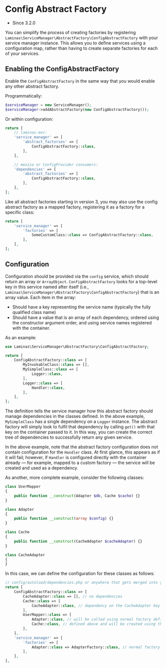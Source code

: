 # Config Abstract Factory

- Since 3.2.0

You can simplify the process of creating factories by registering
`Laminas\ServiceManager\AbstractFactory\ConfigAbstractFactory` with your service
manager instance. This allows you to define services using a configuration map,
rather than having to create separate factories for each of your services. 

## Enabling the ConfigAbstractFactory

Enable the `ConfigAbstractFactory` in the same way that you would enable 
any other abstract factory.

Programmatically:

```php
$serviceManager = new ServiceManager();
$serviceManager->addAbstractFactory(new ConfigAbstractFactory());
```

Or within configuration:

```php
return [
    // laminas-mvc:
    'service_manager' => [
        'abstract_factories' => [
            ConfigAbstractFactory::class,
        ],
    ],

    // mezzio or ConfigProvider consumers:
    'dependencies' => [
        'abstract_factories' => [
            ConfigAbstractFactory::class,
        ],
    ],
];
```

Like all abstract factories starting in version 3, you may also use the config
abstract factory as a mapped factory, registering it as a factory for a specific
class:

```php
return [
    'service_manager' => [
        'factories' => [
            SomeCustomClass::class => ConfigAbstractFactory::class,
        ],
    ],
];
```

## Configuration

Configuration should be provided via the `config` service, which should return
an array or `ArrayObject`. `ConfigAbstractFactory` looks for a top-level key in
this service named after itself (i.e., `Laminas\ServiceManager\AbstractFactory\ConfigAbstractFactory`)
that is an array value. Each item in the array:

- Should have a key representing the service name (typically the fully
  qualified class name)
- Should have a value that is an array of each dependency, ordered using the
  constructor argument order, and using service names registered with the
  container.

As an example:

```php
use Laminas\ServiceManager\AbstractFactory\ConfigAbstractFactory;

return [
    ConfigAbstractFactory::class => [
        MyInvokableClass::class => [],
        MySimpleClass::class => [
            Logger::class,          
        ],
        Logger::class => [
            Handler::class,
        ],
    ],
];
```

The definition tells the service manager how this abstract factory should manage
dependencies in the classes defined. In the above example, `MySimpleClass` has a
single dependency on a `Logger` instance. The abstract factory will simply look
to fulfil that dependency by calling `get()` with that key on the container
passed to it. In this way, you can create the correct tree of
dependencies to successfully return any given service.

In the above example, note that the abstract factory configuration does not
contain configuration for the `Handler` class. At first glance, this appears as
if it will fail; however, if `Handler` is configured directly with the container
already &mdash; for example, mapped to a custom factory &mdash; the service will
be created and used as a dependency.

As another, more complete example, consider the following classes:

```php
class UserMapper
{
    public function __construct(Adapter $db, Cache $cache) {}
}

class Adapter
{
    public function __construct(array $config) {}
}

class Cache
{
    public function __construct(CacheAdapter $cacheAdapter) {}
}

class CacheAdapter
{
}
```

In this case, we can define the configuration for these classes as follows:

```php
// config/autoload/dependencies.php or anywhere that gets merged into global config
return [
    ConfigAbstractFactory::class => [
        CacheAdapter::class => [], // no dependencies
        Cache::class => [
            CacheAdapter::class, // dependency on the CacheAdapter key defined above
        ],
        UserMapper::class => [
            Adapter::class, // will be called using normal factory defined below
            Cache::class, // defined above and will be created using this abstract factory
        ],
    ],
    'service_manager' => [
        'factories' => [
            Adapter::class => AdapterFactory::class, // normal factory not using above config
        ],
    ],    
],
```
